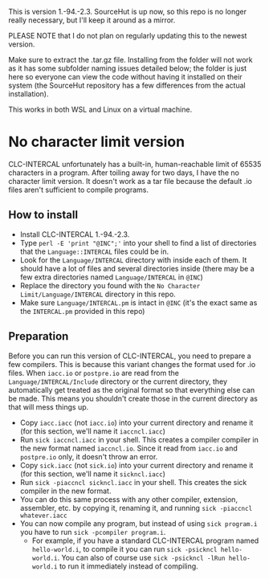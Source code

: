 This is version 1.-94.-2.3. SourceHut is up now, so this repo is no longer really necessary, but I'll keep it around as a mirror. 

PLEASE NOTE that I do not plan on regularly updating this to the newest version.

Make sure to extract the .tar.gz file. Installing from the folder will not work as it has some subfolder naming issues detailed below; the folder is just here so everyone can view the code without having it installed on their system (the SourceHut repository has a few differences from the actual installation).

This works in both WSL and Linux on a virtual machine.


# No character limit version
CLC-INTERCAL unfortunately has a built-in, human-reachable limit of 65535 characters in a program. After toiling away for two days, I have the no character limit version. It doesn't work as a tar file because the default .io files aren't sufficient to compile programs.

## How to install
- Install CLC-INTERCAL 1.-94.-2.3.
- Type `perl -E 'print "@INC";'` into your shell to find a list of directories that the `Language::INTERCAL` files could be in.
- Look for the `Language/INTERCAL` directory with inside each of them. It should have a lot of files and several directories inside (there may be a few extra directories named `Language/INTERCAL` in `@INC`)
- Replace the directory you found with the `No Character Limit/Language/INTERCAL` directory in this repo. 
- Make sure `Language/INTERCAL.pm` is intact in `@INC` (it's the exact same as the `INTERCAL.pm` provided in this repo)

## Preparation
Before you can run this version of CLC-INTERCAL, you need to prepare a few compilers. This is because this variant changes the format used for .io files. When `iacc.io` or `postpre.io` are read from the `Language/INTERCAL/Include` directory or the current directory, they automatically get treated as the original format so that everything else can be made. This means you shouldn't create those in the current directory as that will mess things up.

- Copy `iacc.iacc` (not `iacc.io`) into your current directory and rename it (for this section, we'll name it `iaccncl.iacc`)
- Run `sick iaccncl.iacc` in your shell. This creates a compiler compiler in the new format named `iaccncl.io`. Since it read from `iacc.io` and `postpre.io` only, it doesn't throw an error.
- Copy `sick.iacc` (not `sick.io`) into your current directory and rename it (for this section, we'll name it `sickncl.iacc`)
- Run `sick -piaccncl sickncl.iacc` in your shell. This creates the sick compiler in the new format.
- You can do this same process with any other compiler, extension, assembler, etc. by copying it, renaming it, and running `sick -piaccncl whatever.iacc`
- You can now compile any program, but instead of using `sick program.i` you have to run `sick -pcompiler program.i`.
  - For example, if you have a standard CLC-INTERCAL program named `hello-world.i`, to compile it you can run `sick -psickncl hello-world.i`. You can also of course use `sick -psickncl -lRun hello-world.i` to run it immediately instead of compiling.
